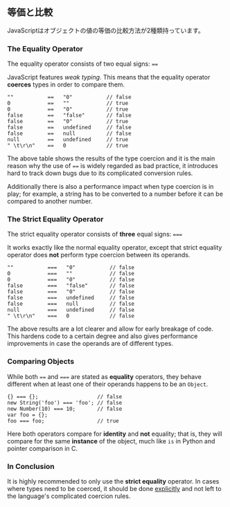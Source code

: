 ## 等価と比較

JavaScriptはオブジェクトの値の等価の比較方法が2種類持っています。

### The Equality Operator

The equality operator consists of two equal signs: `==`

JavaScript features *weak typing*. This means that the equality operator 
**coerces** types in order to compare them.
    
    ""           ==   "0"           // false
    0            ==   ""            // true
    0            ==   "0"           // true
    false        ==   "false"       // false
    false        ==   "0"           // true
    false        ==   undefined     // false
    false        ==   null          // false
    null         ==   undefined     // true
    " \t\r\n"    ==   0             // true

The above table shows the results of the type coercion and it is the main reason 
why the use of `==` is widely regarded as bad practice, it introduces hard to 
track down bugs due to its complicated conversion rules.

Additionally there is also a performance impact when type coercion is in play;
for example, a string has to be converted to a number before it can be compared
to another number.

### The Strict Equality Operator

The strict equality operator consists of **three** equal signs: `===`

It works exactly like the normal equality operator, except that strict equality 
operator does **not** perform type coercion between its operands.

    ""           ===   "0"           // false
    0            ===   ""            // false
    0            ===   "0"           // false
    false        ===   "false"       // false
    false        ===   "0"           // false
    false        ===   undefined     // false
    false        ===   null          // false
    null         ===   undefined     // false
    " \t\r\n"    ===   0             // false

The above results are a lot clearer and allow for early breakage of code. This
hardens code to a certain degree and also gives performance improvements in case
the operands are of different types.

### Comparing Objects

While both `==` and `===` are stated as **equality** operators, they behave 
different when at least one of their operands happens to be an `Object`.

    {} === {};                   // false
    new String('foo') === 'foo'; // false
    new Number(10) === 10;       // false
    var foo = {};
    foo === foo;                 // true

Here both operators compare for **identity** and **not** equality; that is, they
will compare for the same **instance** of the object, much like `is` in Python 
and pointer comparison in C.

### In Conclusion

It is highly recommended to only use the **strict equality** operator. In cases
where types need to be coerced, it should be done [explicitly](#types.casting) 
and not left to the language's complicated coercion rules.

